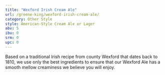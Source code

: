 ```yaml
---
title: "Wexford Irish Cream Ale"
url: /greene-king/wexford-irish-cream-ale/
category: Other Style
style: American-Style Cream Ale or Lager
abv: 5
ibu: 0
srm: 0
upc: 0
---
```

Based on a traditional Irish recipe from county Wexford that dates back to 1810, we use only the best ingredients to ensure that our Wexford Ale has a smooth mellow creaminess we believe you will enjoy.
